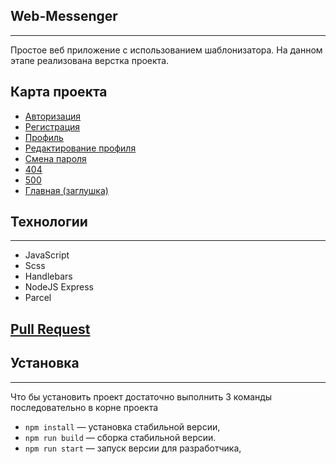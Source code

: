 ## Web-Messenger
---
Простое веб приложение с использованием шаблонизатора. На данном этапе реализована верстка проекта.  

## Карта проекта
- [Авторизация](https://wagerend.netlify.app/login)
- [Регистрация](https://wagerend.netlify.app/signin)
- [Профиль](https://wagerend.netlify.app/user)
- [Редактирование профиля](https://wagerend.netlify.app/edit)
- [Смена пароля](https://wagerend.netlify.app/editPassword)
- [404](https://wagerend.netlify.app/not)
- [500](https://wagerend.netlify.app/500)
- [Главная (заглушка)](https://wagerend.netlify.app/)

## Технологии
---
- JavaScript
- Scss
- Handlebars
- NodeJS Express
- Parcel

## [Pull Request](https://github.com/Wagerend/middle.messenger.praktikum.yandex/pull/1)
## Установка
---
Что бы установить проект достаточно выполнить 3 команды последовательно в корне проекта

- `npm install` — установка стабильной версии,
- `npm run build` — сборка стабильной версии.
- `npm run start` — запуск версии для разработчика,
